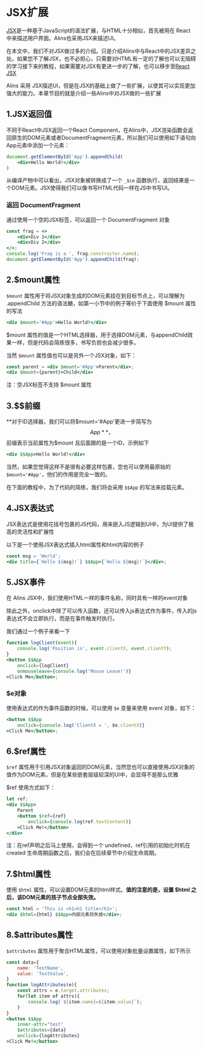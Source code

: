 <!--
 * @Author: chenzhongsheng
 * @Date: 2023-09-08 22:04:59
 * @Description: Coding something
-->
# JSX扩展

[JSX](https://react.dev/learn/writing-markup-with-jsx#jsx-putting-markup-into-javascript)是一种基于JavaScript的语法扩展，与HTML十分相似，首先被用在 React 中来描述用户界面。Alins也采用JSX来描述UI。

在本文中，我们不对JSX做过多的介绍。只是介绍Alins中与React中的JSX差异之处。如果您不了解JSX，也不必担心，只需要对HTML有一定的了解也可以无阻碍的学习接下来的教程，如果需要对JSX有更进一步的了解，也可以移步至[React JSX](https://react.dev/learn/writing-markup-with-jsx#jsx-putting-markup-into-javascript)

Alins 采用 JSX描述UI，但是在JSX的基础上做了一些扩展，以使其可以实现更加强大的能力。本章节目的就是介绍一些Alins中对JSX做的一些扩展

## 1.JSX返回值

不同于React中JSX返回一个React Component，在Alins中，JSX渲染函数会返回原生的DOM元素或者DocumentFragment元素，所以我们可以使用如下语句向App元素中添加一个元素：

<CodeBox/>

```jsx
document.getElementById('App').appendChild(
    <div>Hello World!</div>
)
```

从编译产物中可以看出，JSX对象被转换成了一个 `_$ce` 函数执行，返回结果是一个DOM元素。JSX使得我们可以像书写HTML代码一样在JS中书写UI。

### 返回 DocumentFragment

通过使用一个空的JSX标签，可以返回一个 DocumentFragment 对象

<CodeBox/>

```jsx
const frag = <>
    <div>Div 1</div>
    <div>Div 2</div>
</>;
console.log('Frag is a ', frag.constructor.name);
document.getElementById('App').appendChild(frag);
```

## 2.$mount属性

`$mount` 属性用于将JSX对象生成的DOM元素挂在到目标节点上，可以理解为 .appendChild 方法的语法糖，如第一小节中的例子等价于下面使用 $mount 属性的写法

<CodeBox/>

```jsx
<div $mount='#App'>Hello World!</div>
```

$mount 属性的值是一个HTML选择器，用于选择DOM元素，与appendChild效果一样，但是代码会简练很多，书写负担也会减少很多。

当然 `$mount` 属性值也可以是另外一个JSX对象，如下：

<CodeBox/>

```jsx
const parent = <div $mount='#App'>Parent</div>;
<div $mount={parent}>Child</div>
```

注：空JSX标签不支持 $mount 属性

## 3.$$前缀

**对于ID选择器，我们可以将$mount='#App'更进一步简写为 $$App**，$$ 前缀表示当前属性为$mount 且后面跟的是一个ID，示例如下

<CodeBox/>

```jsx
<div $$App>Hello World!</div>
```

当然，如果您觉得这样不是很有必要这样包裹，您也可以使用最原始的 `$mount='#App'`，他们的作用是完全一致的。

在下面的教程中，为了代码的简练，我们将会采用 `$$App` 的写法来挂载元素。

## 4.JSX表达式

JSX表达式是使用花括号包裹的JS代码，用来嵌入JS逻辑到UI中，为UI提供了极高的灵活性和扩展性

以下是一个使用JSX表达式插入html属性和html内容的例子

<CodeBox/>

```jsx
const msg = 'World';
<div title={`Hello ${msg}!`} $$App>{`Hello ${msg}!`}</div>;
```

## 5.JSX事件

在 Alins JSX中，我们使用HTML一样的事件名称，同时具有一样的event对象

除此之外，onclick中除了可以传入函数，还可以传入js表达式作为事件，传入的js表达式不会立即执行，而是在事件触发时执行。

我们通过一个例子来看一下

<CodeBox/>

```jsx
function logClient(event){
    console.log('Position is', event.clientX, event.clientY);
}
<button $$App
    onclick={logClient}
    onmouseleave={console.log('Mouse Leave!')}
>Click Me</button>;
```

### $e对象

使用表达式的作为事件函数的时候，可以使用 `$e` 变量来使用 event 对象，如下：

<CodeBox/>

```jsx
<button $$App
    onclick={console.log('ClientX = ', $e.clientX)}
>Click Me</button>;
```

## 6.$ref属性

`$ref` 属性用于引用JSX对象返回的DOM元素，当然您也可以直接使用JSX对象的值作为DOM元素，但是在某些嵌套层级较深的UI中，会显得不是那么优雅

$ref 使用方式如下：

<CodeBox/>

```jsx
let ref;
<div $$App>
    Parent
    <button $ref={ref} 
        onclick={console.log(ref.textContent)} 
    >Click Me!</button>
</div>
```

注：在ref声明之后马上使用，会得到一个 undefined，ref引用的初始化时机在 created 生命周期函数之后，我们会在后续章节中介绍生命周期。

## 7.$html属性

使用 `$html` 属性，可以设置DOM元素的html样式。**值的注意的是，设置 $html 之后，该DOM元素的孩子节点全部失效。**

<CodeBox/>

```jsx
const html = 'This is <h1>h1 title</h1>';
<div $html={html} $$App>内部元素将失效</div>;
```

## 8.$attributes属性

`$attributes` 属性用于聚合HTML属性，可以使用对象批量设置属性，如下所示

<CodeBox/>

```jsx
const data={
    name: 'TestName',
    value: 'TestValue',
}
function logAttributes(e){
    const attrs = e.target.attributes;
    for(let item of attrs){
        console.log(`${item.name}=${item.value}`);
    }
}
<button $$App
    inner-attr="test"
    $attributes={data}
    onclick={logAttributes} 
>Click Me!</button>
```

